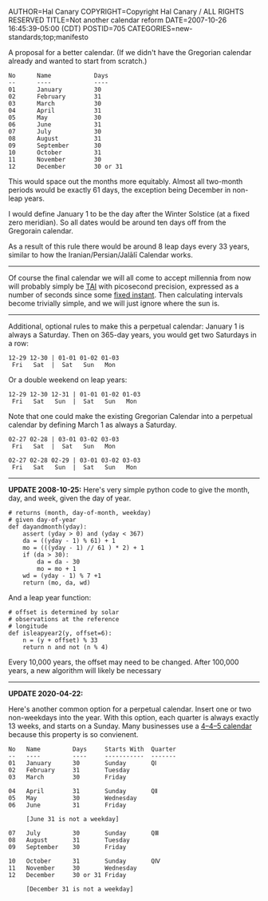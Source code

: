 AUTHOR=Hal Canary
COPYRIGHT=Copyright Hal Canary / ALL RIGHTS RESERVED
TITLE=Not another calendar reform
DATE=2007-10-26 16:45:39-05:00 (CDT)
POSTID=705
CATEGORIES=new-standards;top;manifesto

A proposal for a better calendar. (If we didn't have the Gregorian calendar
already and wanted to start from scratch.)

    No      Name            Days
    --      ----            ----
    01      January         30
    02      February        31
    03      March           30
    04      April           31
    05      May             30
    06      June            31
    07      July            30
    08      August          31
    09      September       30
    10      October         31
    11      November        30
    12      December        30 or 31

This would space out the months more equitably. Almost all two-month periods
would be exactly 61 days, the exception being December in non-leap years.

I would define January 1 to be the day after the Winter Solstice (at a fixed
zero meridian). So all dates would be around ten days off from the Gregorain
calendar.

As a result of this rule there would be around 8 leap days every 33 years,
similar to how the Iranian/Persian/Jalālī Calendar works.

* * *

Of course the final calendar we will all come to accept millennia from now will
probably simply be
[TAI](http://en.wikipedia.org/wiki/International_Atomic_Time) with picosecond
precision, expressed as a number of seconds since some [fixed
instant](http://en.wikipedia.org/wiki/Epoch_%28reference_date%29). Then
calculating intervals become trivially simple, and we will just ignore where
the sun is.

* * *

Additional, optional rules to make this a perpetual calendar: January 1 is
always a Saturday. Then on 365-day years, you would get two Saturdays in a row:

    12-29 12-30 | 01-01 01-02 01-03
     Fri   Sat  |  Sat   Sun   Mon

Or a double weekend on leap years:

    12-29 12-30 12-31 | 01-01 01-02 01-03
     Fri   Sat   Sun  |  Sat   Sun   Mon

<div class="box">

Note that one could make the existing Gregorian Calendar into a perpetual
calendar by defining March 1 as always a Saturday.

    02-27 02-28 | 03-01 03-02 03-03
     Fri   Sat  |  Sat   Sun   Mon

    02-27 02-28 02-29 | 03-01 03-02 03-03
     Fri   Sat   Sun  |  Sat   Sun   Mon

</div>

* * *

**UPDATE 2008-10-25:** Here's very simple python code to give the month, day,
and week, given the day of year.

    # returns (month, day-of-month, weekday)
    # given day-of-year
    def dayandmonth(yday):
        assert (yday > 0) and (yday < 367)
        da = ((yday - 1) % 61) + 1
        mo = (((yday - 1) // 61 ) * 2) + 1
        if (da > 30):
            da = da - 30
            mo = mo + 1
        wd = (yday - 1) % 7 +1
        return (mo, da, wd)

And a leap year function:

    # offset is determined by solar
    # observations at the reference
    # longitude
    def isleapyear2(y, offset=6):
        n = (y + offset) % 33
        return n and not (n % 4)

Every 10,000 years, the offset may need to be changed. After 100,000 years, a
new algorithm will likely be necessary

* * *

**UPDATE 2020-04-22:**

Here's another common option for a perpetual calendar.  Insert one or two
non-weekdays into the year.  With this option, each quarter is always exactly
13 weeks, and starts on a Sunday.  Many businesses use a [4–4–5
calendar](https://en.wikipedia.org/wiki/4-4-5_calendar) because this property
is so convienent.

    No   Name         Days     Starts With  Quarter
    --   ----         ----     -----------  -------
    01   January      30       Sunday       QⅠ
    02   February     31       Tuesday
    03   March        30       Friday

    04   April        31       Sunday      	QⅡ
    05   May          30       Wednesday
    06   June         31       Friday

         [June 31 is not a weekday]

    07   July         30       Sunday       QⅢ
    08   August       31       Tuesday
    09   September    30       Friday

    10   October      31       Sunday       QⅣ
    11   November     30       Wednesday
    12   December     30 or 31 Friday

         [December 31 is not a weekday]
